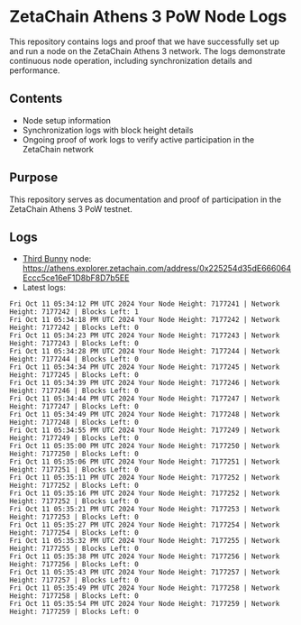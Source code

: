 # ZetaChain Athens 3 PoW Node Logs
This repository contains logs and proof that we have successfully set up and run a node on the ZetaChain Athens 3 network. The logs demonstrate continuous node operation, including synchronization details and performance.

## Contents
- Node setup information
- Synchronization logs with block height details
- Ongoing proof of work logs to verify active participation in the ZetaChain network

## Purpose
This repository serves as documentation and proof of participation in the ZetaChain Athens 3 PoW testnet.

## Logs

- [Third Bunny](https://thirdbunny.xyz/) node: https://athens.explorer.zetachain.com/address/0x225254d35dE666064Eccc5ce16eF1D8bF8D7b5EE
- Latest logs:
```
Fri Oct 11 05:34:12 PM UTC 2024 Your Node Height: 7177241 | Network Height: 7177242 | Blocks Left: 1
Fri Oct 11 05:34:18 PM UTC 2024 Your Node Height: 7177242 | Network Height: 7177242 | Blocks Left: 0
Fri Oct 11 05:34:23 PM UTC 2024 Your Node Height: 7177243 | Network Height: 7177243 | Blocks Left: 0
Fri Oct 11 05:34:28 PM UTC 2024 Your Node Height: 7177244 | Network Height: 7177244 | Blocks Left: 0
Fri Oct 11 05:34:34 PM UTC 2024 Your Node Height: 7177245 | Network Height: 7177245 | Blocks Left: 0
Fri Oct 11 05:34:39 PM UTC 2024 Your Node Height: 7177246 | Network Height: 7177246 | Blocks Left: 0
Fri Oct 11 05:34:44 PM UTC 2024 Your Node Height: 7177247 | Network Height: 7177247 | Blocks Left: 0
Fri Oct 11 05:34:49 PM UTC 2024 Your Node Height: 7177248 | Network Height: 7177248 | Blocks Left: 0
Fri Oct 11 05:34:55 PM UTC 2024 Your Node Height: 7177249 | Network Height: 7177249 | Blocks Left: 0
Fri Oct 11 05:35:00 PM UTC 2024 Your Node Height: 7177250 | Network Height: 7177250 | Blocks Left: 0
Fri Oct 11 05:35:06 PM UTC 2024 Your Node Height: 7177251 | Network Height: 7177251 | Blocks Left: 0
Fri Oct 11 05:35:11 PM UTC 2024 Your Node Height: 7177252 | Network Height: 7177252 | Blocks Left: 0
Fri Oct 11 05:35:16 PM UTC 2024 Your Node Height: 7177252 | Network Height: 7177252 | Blocks Left: 0
Fri Oct 11 05:35:21 PM UTC 2024 Your Node Height: 7177253 | Network Height: 7177253 | Blocks Left: 0
Fri Oct 11 05:35:27 PM UTC 2024 Your Node Height: 7177254 | Network Height: 7177254 | Blocks Left: 0
Fri Oct 11 05:35:32 PM UTC 2024 Your Node Height: 7177255 | Network Height: 7177255 | Blocks Left: 0
Fri Oct 11 05:35:38 PM UTC 2024 Your Node Height: 7177256 | Network Height: 7177256 | Blocks Left: 0
Fri Oct 11 05:35:43 PM UTC 2024 Your Node Height: 7177257 | Network Height: 7177257 | Blocks Left: 0
Fri Oct 11 05:35:49 PM UTC 2024 Your Node Height: 7177258 | Network Height: 7177258 | Blocks Left: 0
Fri Oct 11 05:35:54 PM UTC 2024 Your Node Height: 7177259 | Network Height: 7177259 | Blocks Left: 0
```
